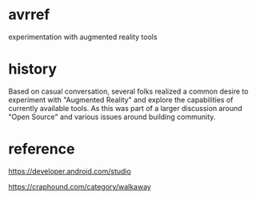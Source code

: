 # avrref
experimentation with augmented reality tools

# history
Based on casual conversation, several folks realized a common desire to experiment with "Augmented Reality" and explore the capabilities of currently available tools.
As this was part of a larger discussion around "Open Source" and various issues around building community.

# reference

https://developer.android.com/studio

https://craphound.com/category/walkaway

